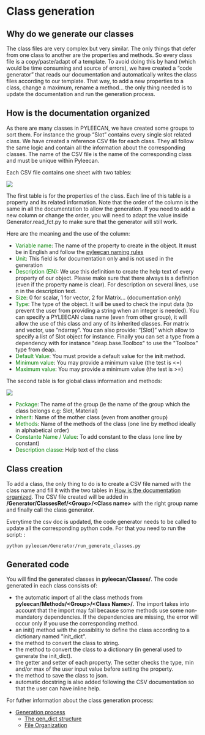 Class generation
================

Why do we generate our classes
------------------------------

The class files are very complex but very similar. The only things that
defer from one class to another are the properties and methods. So every
class file is a copy/paste/adapt of a template. To avoid doing this by
hand (which would be time consuming and source of errors), we have
created a “code generator” that reads our documentation and
automatically writes the class files according to our template. That
way, to add a new properties to a class, change a maximum, rename a
method… the only thing needed is to update the documentation and run the
generation process.

How is the documentation organized
----------------------------------

As there are many classes in PYLEECAN, we have created some groups to
sort them. For instance the group “Slot” contains every single slot
related class. We have created a reference CSV file for each class. They
all follow the same logic and contain all the information about the
corresponding classes. The name of the CSV file is the name of the
corresponding class and must be unique within Pyleecan.

Each CSV file contains one sheet with two tables:

![](_static/table1.png)

The first table is for the properties of the class. Each line of this
table is a property and its related information. Note that the order of
the column is the same in all the documentation to allow the generation.
If you need to add a new column or change the order, you will need to
adapt the value inside Generator.read_fct.py to make sure that the
generator will still work.

Here are the meaning and the use of the column:

-   <span style="color:green">Variable name</span>: The name of the property to create in the object. It
    must be in English and follow the [pyleecan naming rules](./coding.convention.md)
-   <span style="color:green">Unit</span>: This field is for documentation only and is not used in the
    generation
-   <span style="color:green">Description (EN)</span>: We use this definition to create the help text of
    every property of our object. Please make sure that there always is
    a definition (even if the property name is clear). For description
    on several lines, use n in the description text.
-   <span style="color:green">Size</span>: 0 for scalar, 1 for vector, 2 for Matrix… (documentation only)
-   <span style="color:green">Type</span>: The type of the object. It will be used to check the input
    data (to prevent the user from providing a string when an integer is
    needed). You can specify a PYLEECAN class name (even from other
    group), it will allow the use of this class and any of its inherited
    classes. For matrix and vector, use “ndarray”. You can also provide:
    “[Slot]” which allow to specify a list of Slot object for instance.
    Finally you can set a type from a dependency with for instance
    "deap.base.Toolbox" to use the "Toolbox" type from deap.
-   <span style="color:green">Default Value</span>: You must provide a default value for the __init__
    method.
-   <span style="color:green">Minimum value</span>: You may provide a minimum value (the test is \<=)
-   <span style="color:green">Maximum value</span>: You may provide a minimum value (the test is \>=)

The second table is for global class information and methods:

![](_static/table2.png)

-   <span style="color:green">Package</span>: The name of the group (ie the name of the group which the
    class belongs e.g: Slot, Material)
-   <span style="color:green">Inherit</span>: Name of the mother class (even from another group)
-   <span style="color:green">Methods</span>: Name of the methods of the class (one line by method
    ideally in alphabetical order)
-   <span style="color:green">Constante Name / Value</span>: To add constant to the class (one line by
    constant)
-   <span style="color:green">Description classe</span>: Help text of the class

Class creation
--------------

To add a class, the only thing to do is to create a CSV file named with
the class name and fill it with the two tables in [How is the documentation organized](./class.generation.md). The CSV file
created will be added in **/Generator/ClassesRef/\<Group\>/\<Class
name\>** with the right group name and finally call the class generator.

Everytime the csv doc is updated, the code generator needs to be called
to update all the corresponding python code. For that you need to run
the script: :

    python pyleecan/Generator/run_generate_classes.py

Generated code
--------------

You will find the generated classes in **pyleecan/Classes/**. The code
generated in each class consists of:

-   the automatic import of all the class methods from
    **pyleecan/Methods/\<Group\>/\<Class Name\>/**. The import takes
    into account that the import may fail because some methods use some
    non-mandatory dependencies. If the dependencies are missing, the
    error will occur only if you use the corresponding method.
-   an init() method with the possiblitiy to define the class according
    to a dictionary named "init_dict".
-   the method to convert the class to string.
-   the method to convert the class to a dictionary (in general used to
    generate the init_dict).
-   the getter and setter of each property. The setter checks the type,
    min and/or max of the user input value before setting the property.
-   the method to save the class to json.
-   automatic docstring is also added following the CSV documentation so
    that the user can have inline help.

For futher information about the class generation process:

* [Generation process](generation.process.md)
    * [The gen_dict structure](generation.process.md#the-gen-dict-structure)
    * [File Organization](generation.process.md#file-organization)